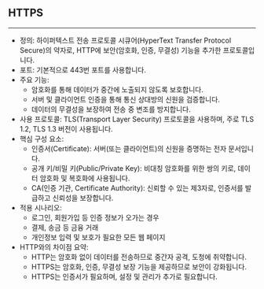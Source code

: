 ## HTTPS

---

- 정의: 하이퍼텍스트 전송 프로토콜 시큐어(HyperText Transfer Protocol Secure)의 약자로, HTTP에 보안(암호화, 인증, 무결성) 기능을 추가한 프로토콜입니다.
- 포트: 기본적으로 443번 포트를 사용합니다.
- 주요 기능:
  - 암호화를 통해 데이터가 중간에 노출되지 않도록 보호합니다.
  - 서버 및 클라이언트 인증을 통해 통신 상대방의 신원을 검증합니다.
  - 데이터의 무결성을 보장하여 전송 중 변조를 방지합니다.
- 사용 프로토콜: TLS(Transport Layer Security) 프로토콜을 사용하며, 주로 TLS 1.2, TLS 1.3 버전이 사용됩니다.
- 핵심 구성 요소:
  - 인증서(Certificate): 서버(또는 클라이언트)의 신원을 증명하는 전자 문서입니다.
  - 공개 키/비밀 키(Public/Private Key): 비대칭 암호화를 위한 쌍의 키로, 데이터 암호화 및 복호화에 사용됩니다.
  - CA(인증 기관, Certificate Authority): 신뢰할 수 있는 제3자로, 인증서를 발급하고 신뢰성을 보장합니다.
- 적용 시나리오:
  - 로그인, 회원가입 등 인증 정보가 오가는 경우
  - 결제, 송금 등 금융 거래
  - 개인정보 입력 및 보호가 필요한 모든 웹 페이지
- HTTP와의 차이점 요약:
  - HTTP는 암호화 없이 데이터를 전송하므로 중간자 공격, 도청에 취약합니다.
  - HTTPS는 암호화, 인증, 무결성 보장 기능을 제공하므로 보안이 강화됩니다.
  - HTTPS는 인증서가 필요하며, 설정 및 관리가 추가로 필요합니다.
